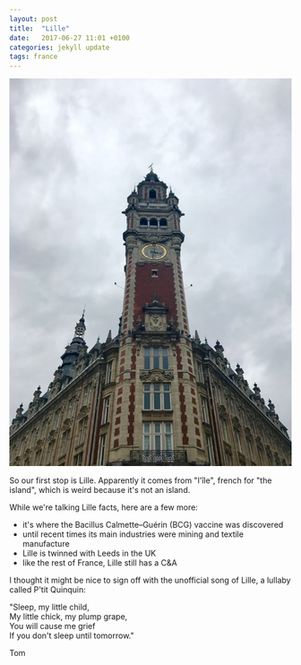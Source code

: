 ```yaml
---
layout: post
title:  "Lille"
date:   2017-06-27 11:01 +0100
categories: jekyll update
tags: france
---
```

![clock tower for the centre of commerce in Lille](https://github.com/tombye/trexit/raw/gh-pages/assets/images/IMG-20170627-WA0003.jpg)

So our first stop is Lille. Apparently it comes from "l'île", french for "the island", which is weird because it's not an island.

While we're talking Lille facts, here are a few more:

- it's where the Bacillus Calmette–Guérin (BCG) vaccine was discovered
- until recent times its main industries were mining and textile manufacture
- Lille is twinned with Leeds in the UK
- like the rest of France, Lille still has a C&A

I thought it might be nice to sign off with the unofficial song of Lille, a lullaby called P'tit Quinquin:

"Sleep, my little child,<br />
My little chick, my plump grape,<br />
You will cause me grief<br />
If you don't sleep until tomorrow."

Tom
